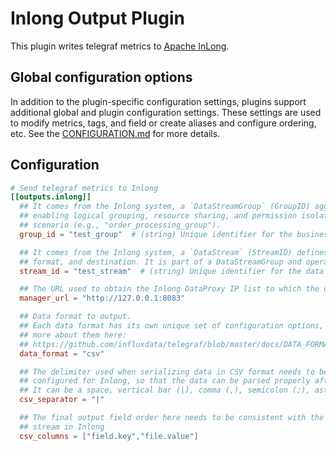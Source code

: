 # Inlong Output Plugin

This plugin writes telegraf metrics to
[Apache InLong](https://inlong.apache.org/docs/next/introduction).

## Global configuration options <!-- @/docs/includes/plugin_config.md -->

In addition to the plugin-specific configuration settings, plugins support
additional global and plugin configuration settings. These settings are used to
modify metrics, tags, and field or create aliases and configure ordering, etc.
See the [CONFIGURATION.md][CONFIGURATION.md] for more details.

[CONFIGURATION.md]: ../../../docs/CONFIGURATION.md#plugins

## Configuration

```toml @sample.conf
# Send telegraf metrics to Inlong
[[outputs.inlong]]
  ## It comes from the Inlong system, a `DataStreamGroup` (GroupID) aggregates multiple data streams into a business unit, 
  ## enabling logical grouping, resource sharing, and permission isolation. Each group represents a cohesive business 
  ## scenario (e.g., "order_processing_group").
  group_id = "test_group"  # (string) Unique identifier for the business unit

  ## It comes from the Inlong system, a `DataStream` (StreamID) defines a specific data pipeline with a unique source, 
  ## format, and destination. It is part of a DataStreamGroup and operates within its business context.
  stream_id = "test_stream"  # (string) Unique identifier for the data stream within its group

  ## The URL used to obtain the Inlong DataProxy IP list to which the data will be sent
  manager_url = "http://127.0.0.1:8083"

  ## Data format to output.
  ## Each data format has its own unique set of configuration options, read
  ## more about them here:
  ## https://github.com/influxdata/telegraf/blob/master/docs/DATA_FORMATS_OUTPUT.md
  data_format = "csv"

  ## The delimiter used when serializing data in CSV format needs to be consistent with the delimiter
  ## configured for Inlong, so that the data can be parsed properly after it reaches Inlong.
  ## It can be a space, vertical bar (|), comma (,), semicolon (;), asterisk (*), double quotes ("), etc.
  csv_separator = "|"

  ## The final output field order here needs to be consistent with the field order defined by the data
  ## stream in Inlong
  csv_columns = ["field.key","file.value"]
```
